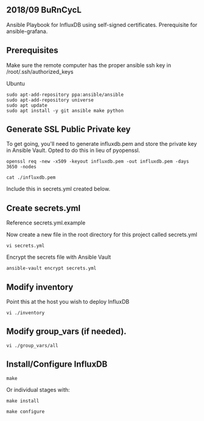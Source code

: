 ## 2018/09 BuRnCycL

Ansible Playbook for InfluxDB using self-signed certificates. Prerequisite for ansible-grafana.

## Prerequisites
Make sure the remote computer has the proper ansible ssh key in /root/.ssh/authorized_keys

Ubuntu
```
sudo apt-add-repository ppa:ansible/ansible
sudo apt-add-repository universe
sudo apt update
sudo apt install -y git ansible make python
```

## Generate SSL Public Private key
To get going, you'll need to generate influxdb.pem and store the private key in Ansible Vault. Opted to do this in lieu of pyopenssl.

```
openssl req -new -x509 -keyout influxdb.pem -out influxdb.pem -days 3650 -nodes
```

```
cat ./influxdb.pem
```

Include this in secrets.yml created below.

## Create secrets.yml

Reference secrets.yml.example

Now create a new file in the root directory for this project called secrets.yml
```
vi secrets.yml
```

Encrypt the secrets file with Ansible Vault
```
ansible-vault encrypt secrets.yml
```

## Modify inventory

Point this at the host you wish to deploy InfluxDB
```
vi ./inventory
``` 

## Modify group_vars (if needed).

```
vi ./group_vars/all
```

## Install/Configure InfluxDB

```
make
```

Or individual stages with:

```
make install
```

```
make configure
```


